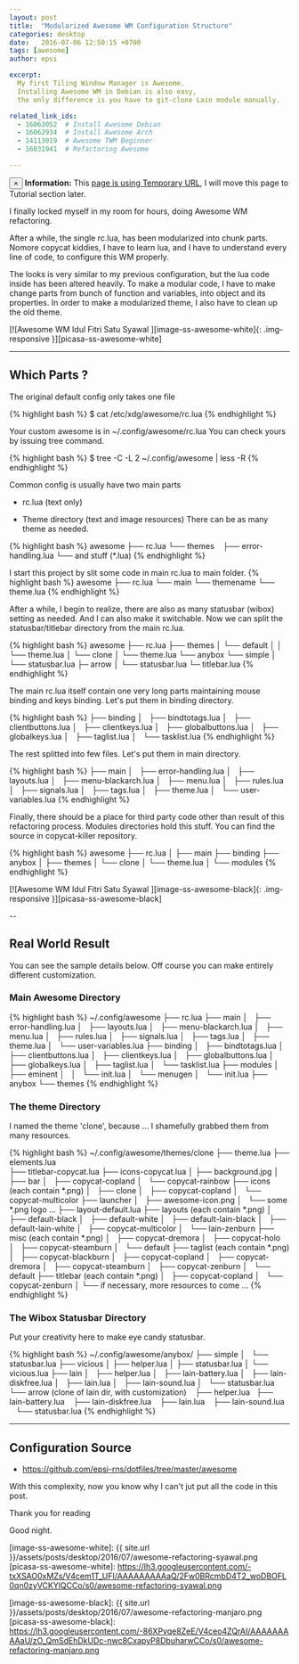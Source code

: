 ```yaml
---
layout: post
title:  "Modularized Awesome WM Configuration Structure"
categories: desktop
date:   2016-07-06 12:50:15 +0700
tags: [awesome]
author: epsi

excerpt:
  My first Tiling Window Manager is Awesome.
  Installing Awesome WM in Debian is also easy,
  the only difference is you have to git-clone Lain module manually.

related_link_ids:
  - 16063052  # Install Awesome Debian
  - 16062934  # Install Awesome Arch
  - 14113019  # Awesome TWM Beginner
  - 16031941  # Refactoring Awesome

---
```


<div class="alert alert-dismissible alert-info">
  <button type="button" class="close" data-dismiss="alert">&times;</button>
  <strong>Information:</strong> This <a href="#" class="alert-link">page is using Temporary URL</a>,
  I will move this page to Tutorial section later.
</div>

I finally locked myself in my room for hours, doing Awesome WM refactoring.

After a while, the single rc.lua, has been modularized into chunk parts.
Nomore copycat kiddies, I have to learn lua,
and I have to understand every line of code, to configure this WM properly.

The looks is very similar to my previous configuration,
but the lua code inside has been altered heavily.
To make a modular code, I have to make change parts
from bunch of function and variables, into object and its properties.
In order to make a modularized theme, I also have to clean up the old theme.

[![Awesome WM Idul Fitri Satu Syawal ][image-ss-awesome-white]{: .img-responsive }][picasa-ss-awesome-white]

-- -- --

## Which Parts ?

The original default config only takes one file

{% highlight bash %}
$ cat /etc/xdg/awesome/rc.lua
{% endhighlight %}

Your custom awesome is in ~/.config/awesome/rc.lua
You can check yours by issuing tree command.

{% highlight bash %}
$ tree -C -L 2 ~/.config/awesome | less -R
{% endhighlight %}

Common config is usually have two main parts

* rc.lua (text only)

* Theme directory (text and image resources)
  There can be as many theme as needed.

{% highlight bash %}
awesome
├── rc.lua
└── themes
    ├── error-handling.lua
    └── and stuff (*.lua)
{% endhighlight %}

I start this project by slit some code in main rc.lua to main folder.
{% highlight bash %}
awesome
├── rc.lua
└── main
    └── themename
        └── theme.lua
{% endhighlight %}

After a while, I begin to realize,
there are also as many statusbar (wibox) setting as needed.
And I can also make it switchable.
Now we can split the statusbar/titlebar directory from the main rc.lua.

{% highlight bash %}
awesome
├── rc.lua
├── themes
│   └── default
│   │   └── theme.lua
│   └── clone
│       └── theme.lua
└── anybox
    └── simple
    │   └── statusbar.lua
    ├─ arrow
    │   └── statusbar.lua
    └─ titlebar.lua
{% endhighlight %}

The main rc.lua itself contain one very long parts
maintaining mouse binding and keys binding.
Let's put them in binding directory.

{% highlight bash %}
├── binding
│   ├── bindtotags.lua
│   ├── clientbuttons.lua
│   ├── clientkeys.lua
│   ├── globalbuttons.lua
│   ├── globalkeys.lua
│   ├── taglist.lua
│   └── tasklist.lua
{% endhighlight %}

The rest splitted into few files.
Let's put them in main directory.

{% highlight bash %}
├── main
│   ├── error-handling.lua
│   ├── layouts.lua
│   ├── menu-blackarch.lua
│   ├── menu.lua
│   ├── rules.lua
│   ├── signals.lua
│   ├── tags.lua
│   ├── theme.lua
│   └── user-variables.lua
{% endhighlight %}

Finally, there should be a place for third party code
other than result of this refactoring process.
Modules directories hold this stuff.
You can find the source in copycat-killer repository.

{% highlight bash %}
awesome
├── rc.lua
│
├── main
├── binding
├── anybox
│
├── themes
│   └── clone
│       └── theme.lua
│
└── modules
{% endhighlight %}

[![Awesome WM Idul Fitri Satu Syawal ][image-ss-awesome-black]{: .img-responsive }][picasa-ss-awesome-black]

--

## Real World Result

You can see the sample details below.
Off course you can make entirely different customization.

### Main Awesome Directory

{% highlight bash %}
~/.config/awesome
├── rc.lua
├── main
│   ├── error-handling.lua
│   ├── layouts.lua
│   ├── menu-blackarch.lua
│   ├── menu.lua
│   ├── rules.lua
│   ├── signals.lua
│   ├── tags.lua
│   ├── theme.lua
│   └── user-variables.lua
├── binding
│   ├── bindtotags.lua
│   ├── clientbuttons.lua
│   ├── clientkeys.lua
│   ├── globalbuttons.lua
│   ├── globalkeys.lua
│   ├── taglist.lua
│   └── tasklist.lua
├── modules
│   ├── eminent
│   │   └── init.lua
│   └── menugen
│       └── init.lua
├── anybox
└── themes
{% endhighlight %}

### The theme Directory

I named the theme 'clone', because ...
I shamefully grabbed them from many resources.

{% highlight bash %}
~/.config/awesome/themes/clone
├── theme.lua
├── elements.lua    
├── titlebar-copycat.lua
├── icons-copycat.lua
│
├── background.jpg
│
├── bar
│   ├── copycat-copland
│   └── copycat-rainbow
├── icons     (each contain *.png)
│   ├── clone
│   ├── copycat-copland
│   └── copycat-multicolor
├── launcher
│   ├── awesome-icon.png
│   └── some *.png logo ...
├── layout-default.lua
├── layouts     (each contain *.png)
│   ├── default-black
│   ├── default-white
│   ├── default-lain-black
│   ├── default-lain-white
│   ├── copycat-multicolor
│   └── lain-zenburn
├── misc        (each contain *.png)
│   ├── copycat-dremora
│   ├── copycat-holo
│   ├── copycat-steamburn
│   └── default
├── taglist     (each contain *.png)
│   ├── copycat-blackburn
│   ├── copycat-copland
│   ├── copycat-dremora
│   ├── copycat-steamburn
│   ├── copycat-zenburn
│   └── default
├── titlebar    (each contain *.png)
│   ├── copycat-copland
│   └── copycat-zenburn
│
└── if necessary, more resources to come ...
{% endhighlight %}

### The Wibox Statusbar Directory

Put your creativity here to make eye candy statusbar.

{% highlight bash %}
~/.config/awesome/anybox/
├── simple
│   └── statusbar.lua
├── vicious
│   ├── helper.lua
│   ├── statusbar.lua
│   └── vicious.lua
├── lain
│   ├── helper.lua
│   ├── lain-battery.lua
│   ├── lain-diskfree.lua
│   ├── lain.lua
│   ├── lain-sound.lua
│   └── statusbar.lua
└── arrow (clone of lain dir, with customization)
    ├── helper.lua
    ├── lain-battery.lua
    ├── lain-diskfree.lua
    ├── lain.lua
    ├── lain-sound.lua
    └── statusbar.lua
{% endhighlight %}

-- -- --

## Configuration Source

* <https://github.com/epsi-rns/dotfiles/tree/master/awesome>

With this complexity, now you know why
I can't jut put all the code in this post.

Thank you for reading

Good night.


[//]: <> ( -- -- -- links below -- -- -- )

[image-ss-awesome-white]: {{ site.url }}/assets/posts/desktop/2016/07/awesome-refactoring-syawal.png
[picasa-ss-awesome-white]: https://lh3.googleusercontent.com/-txXSAO0xMZs/V4cem1T_UFI/AAAAAAAAAaQ/2Fw0BRcmbD4T2_woDBOFL0qn0zyVCKYlQCCo/s0/awesome-refactoring-syawal.png

[image-ss-awesome-black]: {{ site.url }}/assets/posts/desktop/2016/07/awesome-refactoring-manjaro.png
[picasa-ss-awesome-black]: https://lh3.googleusercontent.com/-86XPvqe8ZeE/V4ceo4ZQrAI/AAAAAAAAAaU/zO_QmSdEhDkUDc-nwc8CxapyP8DbuharwCCo/s0/awesome-refactoring-manjaro.png
